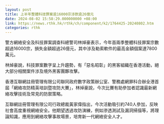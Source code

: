 ```yaml
---
layout: post
title: 上半年整體科技罪案逾16000宗涉款逾26億元
date: 2024-08-02 15:58:29.000000000 +08:00
link: https://news.rthk.hk/rthk/ch/component/k2/1764425-20240802.htm
categories: rthk
---
```


警方網絡安全及科技罪案調查科總警司林焯豪表示，今年首兩季整體科技罪案宗數超過16000宗，損失金額超過26億元，其中涉及勒索軟件的最高金額個案達7800萬元。

林焯豪說，科技罪案數字呈上升趨勢，有「惡名昭彰」的黑客組織在香港活動，絕大部分相關案件涉及境外黑客團夥攻擊。

香港互聯網註冊管理有限公司聯同政府數字政策辦公室、警務處網罪科合辦全港首屆「網絡攻防精英培訓暨攻防大賽」，林焯豪說，今次比賽有助參加者認識最新網絡攻擊技術及常見的防禦策略。

互聯網註冊管理有限公司行政總裁黃家偉指出，今次活動吸引約740人參加，反映社會高度重視網絡安全。他期望透過攻防演練，例如滲透測試及漏洞掃描等，將理論知識，應用到網絡攻擊事故場景，培育新一代網絡安全人才。
